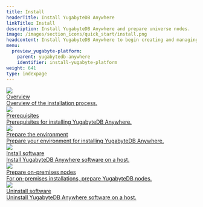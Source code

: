 ```yaml
---
title: Install
headerTitle: Install YugabyteDB Anywhere
linkTitle: Install
description: Install YugabyteDB Anywhere and prepare universe nodes.
image: /images/section_icons/quick_start/install.png
headcontent: Install YugabyteDB Anywhere to begin creating and managing deployments.
menu:
  preview_yugabyte-platform:
    parent: yugabytedb-anywhere
    identifier: install-yugabyte-platform
weight: 641
type: indexpage
---
```


<div class="row">

  <div class="col-12 col-md-6 col-lg-12 col-xl-6">
    <a class="section-link icon-offset" href="install/public-cloud/">
      <div class="head">
        <img class="icon" src="/images/section_icons/quick_start/install.png" aria-hidden="true" />
        <div class="title">Overview</div>
      </div>
      <div class="body">
        Overview of the installation process.
      </div>
    </a>
  </div>

  <div class="col-12 col-md-6 col-lg-12 col-xl-6">
    <a class="section-link icon-offset" href="prerequisites/">
      <div class="head">
        <img class="icon" src="/images/section_icons/deploy/checklist.png" aria-hidden="true" />
        <div class="title">Prerequisites</div>
      </div>
      <div class="body">
        Prerequisites for installing YugabyteDB Anywhere.
      </div>
    </a>
  </div>

  <div class="col-12 col-md-6 col-lg-12 col-xl-6">
    <a class="section-link icon-offset" href="prepare-environment/aws/">
      <div class="head">
        <img class="icon" src="/images/section_icons/manage/diagnostics.png" aria-hidden="true" />
        <div class="title">Prepare the environment</div>
      </div>
      <div class="body">
        Prepare your environment for installing YugabyteDB Anywhere.
      </div>
    </a>
  </div>

  <div class="col-12 col-md-6 col-lg-12 col-xl-6">
    <a class="section-link icon-offset" href="install-software/default/">
      <div class="head">
        <img class="icon" src="/images/section_icons/quick_start/install.png" aria-hidden="true" />
        <div class="title">Install software</div>
      </div>
      <div class="body">
        Install YugabyteDB Anywhere software on a host.
      </div>
    </a>
  </div>

  <div class="col-12 col-md-6 col-lg-12 col-xl-6">
    <a class="section-link icon-offset" href="prepare-on-prem-nodes/">
      <div class="head">
        <img class="icon" src="/images/section_icons/explore/planet_scale.png" aria-hidden="true" />
        <div class="title">Prepare on-premises nodes</div>
      </div>
      <div class="body">
        For on-premises installations, prepare YugabyteDB nodes.
      </div>
    </a>
  </div>

  <div class="col-12 col-md-6 col-lg-12 col-xl-6">
    <a class="section-link icon-offset" href="uninstall-software/">
      <div class="head">
        <img class="icon" src="/images/section_icons/manage/diagnostics.png" aria-hidden="true" />
        <div class="title">Uninstall software</div>
      </div>
      <div class="body">
        Uninstall YugabyteDB Anywhere software on a host.
      </div>
    </a>
  </div>

</div>
